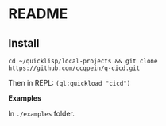 # README #

## Install ##

`cd ~/quicklisp/local-projects && git clone https://github.com/ccqpein/q-cicd.git`

Then in REPL: `(ql:quickload "cicd")`

**Examples**

In `./examples` folder.
